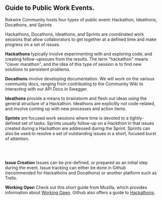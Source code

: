 ## Guide to Public Work Events. 

Rokwire Community hosts four types of public event: Hackathon, Ideathons, Docathons, and Sprints

Hackathons, Docathons, Ideathons, and Sprints are coordinated work sessions that allow collaborators to get together at a defined time and make progress on a set of issues. 

__Hackathons__ typically involve experimenting with and exploring code, and creating follow-upissues from the results. The term "hackathon" means "clever marathon", and the idea of this type of session is to find new solutions to persistent problems.

__Docathons__ involve developing documentation. We will work on the various community docs, ranging from contributing to the Community Wiki to interacting with our API Docs in Swagger. 

__Ideathons__ provide a means to brainstorm and flesh out ideas using the general structure of a Hackathon. Ideathons are explicitly not code-related, and involve coming up with new processes and action items. 

__Sprints__ are focused work sessions where time is devoted to a tightly-defined set of tasks. Sprints usually follow-up on a Hackthon in that issues created during a Hackathon are addressed during the Sprint. Sprints can also be used to resolve a set of outstanding issues in a short, focused burst of attention.

&nbsp;  
&nbsp;  

__Issue Creation__ Issues can be pre-defined, or prepared as an initial step during the event. Issue tracking can either be done in Github (recommended for Hackathons and Docathons) or another platform such as Trello.   

__Working Open__ Check out this short guide from Mozilla, which provides information about [Working Open](https://mozilla.github.io/open-leadership-training-series/articles/introduction-to-open-leadership/introduction-to-working-open/). Github also offers a guide to [Hackathons](https://github.com/github/hackathons).
